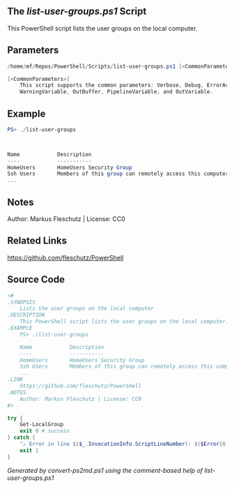 ## The *list-user-groups.ps1* Script

This PowerShell script lists the user groups on the local computer.

## Parameters
```powershell
/home/mf/Repos/PowerShell/Scripts/list-user-groups.ps1 [<CommonParameters>]

[<CommonParameters>]
    This script supports the common parameters: Verbose, Debug, ErrorAction, ErrorVariable, WarningAction, 
    WarningVariable, OutBuffer, PipelineVariable, and OutVariable.
```

## Example
```powershell
PS> ./list-user-groups



Name            Description
----            -----------
HomeUsers       HomeUsers Security Group
Ssh Users       Members of this group can remotely access this computer over SSH protocol.
...

```

## Notes
Author: Markus Fleschutz | License: CC0

## Related Links
https://github.com/fleschutz/PowerShell

## Source Code
```powershell
<#
.SYNOPSIS
	Lists the user groups on the local computer
.DESCRIPTION
	This PowerShell script lists the user groups on the local computer.
.EXAMPLE
	PS> ./list-user-groups

	Name            Description
	----            -----------
	HomeUsers       HomeUsers Security Group
	Ssh Users       Members of this group can remotely access this computer over SSH protocol.
	...
.LINK
	https://github.com/fleschutz/PowerShell
.NOTES
	Author: Markus Fleschutz | License: CC0
#>

try {
	Get-LocalGroup
	exit 0 # success
} catch {
	"⚠️ Error in line $($_.InvocationInfo.ScriptLineNumber): $($Error[0])"
	exit 1
}
```

*Generated by convert-ps2md.ps1 using the comment-based help of list-user-groups.ps1*
